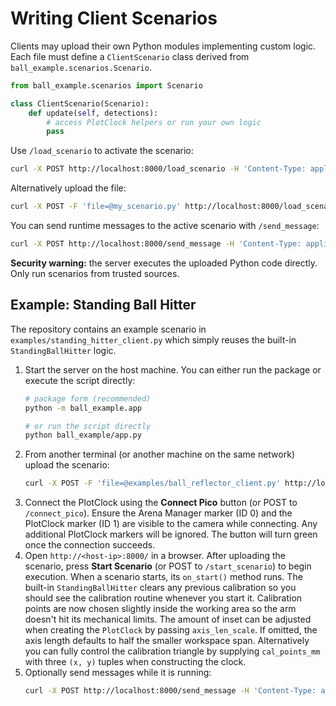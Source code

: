 # Writing Client Scenarios

Clients may upload their own Python modules implementing custom logic. Each file must define a `ClientScenario` class derived from `ball_example.scenarios.Scenario`.

```python
from ball_example.scenarios import Scenario

class ClientScenario(Scenario):
    def update(self, detections):
        # access PlotClock helpers or run your own logic
        pass
```

Use `/load_scenario` to activate the scenario:

```bash
curl -X POST http://localhost:8000/load_scenario -H 'Content-Type: application/json' -d '{"path": "my_scenario.py"}'
```

Alternatively upload the file:

```bash
curl -X POST -F 'file=@my_scenario.py' http://localhost:8000/load_scenario
```

You can send runtime messages to the active scenario with `/send_message`:

```bash
curl -X POST http://localhost:8000/send_message -H 'Content-Type: application/json' -d '{"mode": "stop_defense"}'
```

**Security warning:** the server executes the uploaded Python code directly. Only run scenarios from trusted sources.

## Example: Standing Ball Hitter

The repository contains an example scenario in `examples/standing_hitter_client.py` which simply reuses the built-in `StandingBallHitter` logic.

1. Start the server on the host machine. You can either run the package or execute the script directly:
   ```bash
   # package form (recommended)
   python -m ball_example.app

   # or run the script directly
   python ball_example/app.py
   ```
2. From another terminal (or another machine on the same network) upload the scenario:
   ```bash
   curl -X POST -F 'file=@examples/ball_reflector_client.py' http://localhost:8000/load_scenario
   ```
3. Connect the PlotClock using the **Connect Pico** button (or POST to
   `/connect_pico`).  Ensure the Arena Manager marker (ID 0) and the PlotClock
   marker (ID 1) are visible to the camera while connecting.  Any additional
   PlotClock markers will be ignored. The button will turn green once the
   connection succeeds.
4. Open `http://<host-ip>:8000/` in a browser. After uploading the scenario,
   press **Start Scenario** (or POST to `/start_scenario`) to begin execution.
   When a scenario starts, its `on_start()` method runs. The built-in
   `StandingBallHitter` clears any previous calibration so you should see the
   calibration routine whenever you start it.  Calibration points are now
   chosen slightly inside the working area so the arm doesn't hit its
   mechanical limits.  The amount of inset can be adjusted when creating the
   ``PlotClock`` by passing ``axis_len_scale``.  If omitted, the axis
   length defaults to half the smaller workspace span.  Alternatively you
   can fully control the calibration triangle by supplying ``cal_points_mm``
   with three `(x, y)` tuples when constructing the clock.
5. Optionally send messages while it is running:
   ```bash
   curl -X POST http://localhost:8000/send_message -H 'Content-Type: application/json' -d '{"cmd": "stop"}'
   ```
